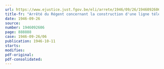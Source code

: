 ```yaml
---
url: https://www.ejustice.just.fgov.be/eli/arrete/1946/09/26/1946092606/justel
title-fr: "Arrêté du Régent concernant la construction d'une ligne téléphonique à Hamme"
date: 1946-09-26
source:
number: 1946092606
page: 888888
case: 1946-09-26/06
publication: 1946-10-11
starts:
modifies:
pdf-original:
pdf-consolidated:
---
```


